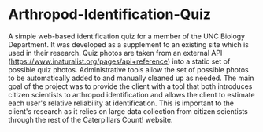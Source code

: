 # Arthropod-Identification-Quiz
A simple web-based identification quiz for a member of the UNC Biology Department. It was developed as a supplement to an existing site which is used in their research. Quiz photos are taken from an external API (https://www.inaturalist.org/pages/api+reference) into a static set of possible quiz photos. Administrative tools allow the set of possible photos to be automatically added to and manually cleaned up as needed.   The main goal of the project was to provide the client with a tool that both introduces citizen scientists to arthropod identification and allows the client to estimate each user's relative reliability at identification. This is important to the client's research as it relies on large data collection from citizen scientists through the rest of the Caterpillars Count! website. 
